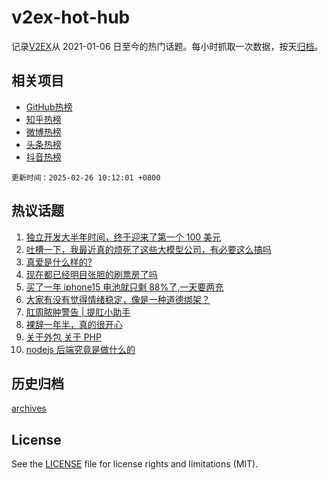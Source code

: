 # v2ex-hot-hub

 记录[V2EX](https://www.v2ex.com/)从 2021-01-06 日至今的热门话题。每小时抓取一次数据，按天[归档](archives)。
 
 ## 相关项目

- [GitHub热榜](https://github.com/it985/github-hot-hub)
- [知乎热榜](https://github.com/it985/zhihu-hot-hub)
- [微博热榜](https://github.com/it985/weibo-hot-hub)
- [头条热榜](https://github.com/it985/toutiao-hot-hub)
- [抖音热榜](https://github.com/it985/douyin-hot-hub)


 `更新时间：2025-02-26 10:12:01 +0800`

## 热议话题

1. [独立开发大半年时间，终于迎来了第一个 100 美元](https://www.v2ex.com/t/1114017)
1. [吐槽一下，我最近真的烦死了这些大模型公司，有必要这么搞吗](https://www.v2ex.com/t/1114012)
1. [真爱是什么样的?](https://www.v2ex.com/t/1114055)
1. [现在都已经明目张胆的刷票房了吗](https://www.v2ex.com/t/1114237)
1. [买了一年 iphone15 电池就只剩 88%了,一天要两充](https://www.v2ex.com/t/1114039)
1. [大家有没有觉得情绪稳定，像是一种道德绑架？](https://www.v2ex.com/t/1114009)
1. [肛周脓肿警告 | 提肛小助手](https://www.v2ex.com/t/1114074)
1. [裸辞一年半，真的很开心](https://www.v2ex.com/t/1114129)
1. [关于外包 关于 PHP](https://www.v2ex.com/t/1114241)
1. [nodejs 后端究竟是做什么的](https://www.v2ex.com/t/1114025)

## 历史归档

[archives](archives)

## License

See the [LICENSE](LICENSE) file for license rights and limitations (MIT).
